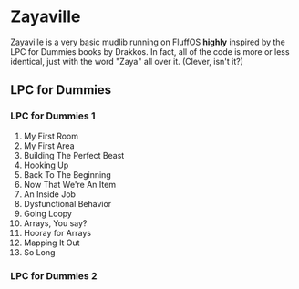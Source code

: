 # Zayaville

Zayaville is a very basic mudlib running on FluffOS **highly** inspired by the LPC for Dummies books by Drakkos. In fact, all of the code is more or less identical, just with the word "Zaya" all over it. (Clever, isn't it?)

## LPC for Dummies

### LPC for Dummies 1
1. My First Room
2. My First Area
3. Building The Perfect Beast
4. Hooking Up
5. Back To The Beginning
6. Now That We're An Item
7. An Inside Job
8. Dysfunctional Behavior
9. Going Loopy
10. Arrays, You say?
11. Hooray for Arrays
12. Mapping It Out
13. So Long

### LPC for Dummies 2

